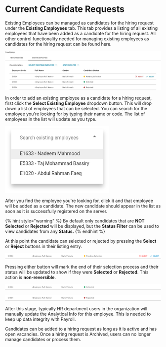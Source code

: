 # Current Candidate Requests

Existing Employees can be managed as candidates for the hiring request under the **Existing Employees** tab. This tab provides a listing of all existing employees that have been added as a candidate for the hiring request. All other control functionality needed for managing existing employees as candidates for the hiring request can be found here.

![](../../.gitbook/assets/3.jpeg)

In order to add an existing employee as a candidate for a hiring request, first click the **Select Existing Employee** dropdown button. This will drop down a list of employees that can be selected. You can search for the employee you're looking for by typing their name or code. The list of employees in the list will update as you type.

![](../../.gitbook/assets/4.png)

After you find the employee you're looking for, click it and that employee will be added as a candidate. The new candidate should appear in the list as soon as it is successfully registered on the server.

{% hint style="warning" %}
By default only candidates that are **NOT Selected** or **Rejected** will be displayed, but the **Status Filter** can be used to view candidates from any **Status.**
{% endhint %}

At this point the candidate can selected or rejected by pressing the **Select** or **Reject** buttons in their listing entry.

![](../../.gitbook/assets/5.png)

Pressing either button will mark the end of their selection process and their status will be updated to show if they were **Selected** or **Rejected**. This action is **non-reversible**.

  


![fig:](../../.gitbook/assets/6.png)

![fig:](../../.gitbook/assets/7.png)

After this stage, typically HR department users in the organization will manually update the Analytical Info for this employee. This is needed to keep up data integrity with Payroll.

Candidates can be added to a hiring request as long as it is active and has open vacancies. Once a hiring request is Archived, users can no longer manage candidates or process them.

